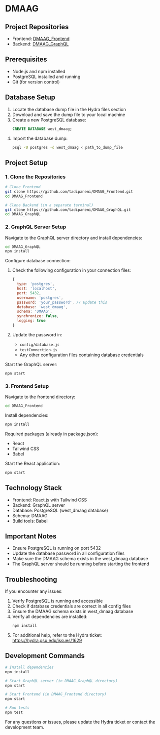 # DMAAG 

## Project Repositories
- Frontend: [DMAAG_Frontend](https://github.com/tadipaneni/DMAAG_Frontend/tree/master)
- Backend: [DMAAG_GraphQL](https://github.com/tadipaneni/DMAAG_GraphQL/tree/master)

## Prerequisites
- Node.js and npm installed
- PostgreSQL installed and running
- Git (for version control)

## Database Setup
1. Locate the database dump file in the Hydra files section
2. Download and save the dump file to your local machine
3. Create a new PostgreSQL database:
   ```sql
   CREATE DATABASE west_dmaag;
   ```
4. Import the database dump:
   ```bash
   psql -U postgres -d west_dmaag < path_to_dump_file
   ```

## Project Setup

### 1. Clone the Repositories
```bash
# Clone Frontend
git clone https://github.com/tadipaneni/DMAAG_Frontend.git
cd DMAAG_Frontend

# Clone Backend (in a separate terminal)
git clone https://github.com/tadipaneni/DMAAG_GraphQL.git
cd DMAAG_GraphQL
```

### 2. GraphQL Server Setup
Navigate to the GraphQL server directory and install dependencies:
```bash
cd DMAAG_GraphQL
npm install
```

Configure database connection:
1. Check the following configuration in your connection files:
   ```javascript
   {
     type: 'postgres',
     host: 'localhost',
     port: 5432,
     username: 'postgres',
     password: 'your_password', // Update this
     database: 'west_dmaag',
     schema: 'DMAAG',
     synchronize: false,
     logging: true
   }
   ```

2. Update the password in:
   - `config/database.js`
   - `testConnection.js`
   - Any other configuration files containing database credentials

Start the GraphQL server:
```bash
npm start
```

### 3. Frontend Setup
Navigate to the frontend directory:
```bash
cd DMAAG_Frontend
```

Install dependencies:
```bash
npm install
```

Required packages (already in package.json):
- React
- Tailwind CSS
- Babel

Start the React application:
```bash
npm start
```

## Technology Stack
- Frontend: React.js with Tailwind CSS
- Backend: GraphQL server
- Database: PostgreSQL (west_dmaag database)
- Schema: DMAAG
- Build tools: Babel

## Important Notes
- Ensure PostgreSQL is running on port 5432
- Update the database password in all configuration files
- Make sure the DMAAG schema exists in the west_dmaag database
- The GraphQL server should be running before starting the frontend

## Troubleshooting
If you encounter any issues:
1. Verify PostgreSQL is running and accessible
2. Check if database credentials are correct in all config files
3. Ensure the DMAAG schema exists in west_dmaag database
4. Verify all dependencies are installed:
   ```bash
   npm install
   ```
5. For additional help, refer to the Hydra ticket: https://hydra.gsu.edu/issues/1629

## Development Commands
```bash
# Install dependencies
npm install

# Start GraphQL server (in DMAAG_GraphQL directory)
npm start

# Start Frontend (in DMAAG_Frontend directory)
npm start

# Run tests
npm test
```

For any questions or issues, please update the Hydra ticket or contact the development team.
